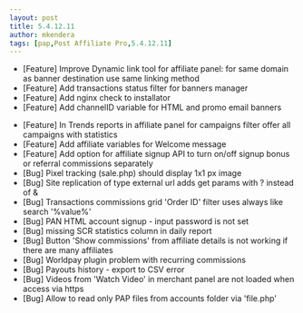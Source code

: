 ```yaml
---
layout: post
title: 5.4.12.11
author: mkendera
tags: [pap,Post Affiliate Pro,5.4.12.11]
---
```


- [Feature] Improve Dynamic link tool for affiliate panel: for same domain as banner destination use same linking method
- [Feature] Add transactions status filter for banners manager
- [Feature] Add nginx check to installator
- [Feature] Add channelID variable for HTML and promo email banners
 
<!--more-->

- [Feature] In Trends reports in affiliate panel for campaigns filter offer all campaigns with statistics
- [Feature] Add affiliate variables for Welcome message
- [Feature] Add option for affiliate signup API to turn on/off signup bonus or referral commissions separately
- [Bug] Pixel tracking (sale.php) should display 1x1 px image
- [Bug] Site replication of type external url adds get params with ? instead of &
- [Bug] Transactions commissions grid 'Order ID' filter uses always like search '%value%'
- [Bug] PAN HTML account signup - input password is not set
- [Bug] missing SCR statistics column in daily report
- [Bug] Button 'Show commissions' from affiliate details is not working if there are many affiliates
- [Bug] Worldpay plugin problem with recurring commissions
- [Bug] Payouts history - export to CSV error
- [Bug] Videos from 'Watch Video' in merchant panel are not loaded when access via https
- [Bug] Allow to read only PAP files from accounts folder via 'file.php'
